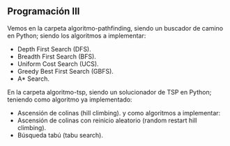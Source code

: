 ## Programación III

Vemos en la carpeta algoritmo-pathfinding, siendo un buscador de camino en Python;
siendo los algoritmos a implementar: 
 - Depth First Search (DFS).
 - Breadth First Search (BFS).
 - Uniform Cost Search (UCS).
 - Greedy Best First Search (GBFS).
 - A* Search.

En la carpeta algoritmo-tsp, siendo un solucionador de TSP en Python;
teniendo como algoritmo ya implementado:
 - Ascensión de colinas (hill climbing).
y como algoritmos a implementar:
 - Ascensión de colinas con reinicio aleatorio (random restart hill climbing).
 - Búsqueda tabú (tabu search).
